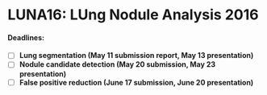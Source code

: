 # LUNA16: LUng Nodule Analysis 2016

#### Deadlines:
- [ ] **Lung segmentation (May 11 submission report, May 13 presentation)**
- [ ] **Nodule candidate detection (May 20 submission, May 23 presentation)**
- [ ] **False positive reduction (June 17 submission, June 20 presentation)**
